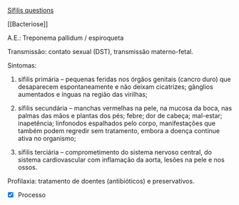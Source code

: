 [Sífilis questions](S%C3%ADfilis%20questions.md)

[[Bacteriose]]

A.E.: Treponema pallidum / espiroqueta

Transmissão: contato sexual (DST), transmissão materno-fetal.

Sintomas: 

1) sífilis primária – pequenas feridas nos órgãos genitais (cancro duro) que desaparecem espontaneamente e não deixam cicatrizes; gânglios aumentados e ínguas na região das virilhas;

2) sífilis secundária – manchas vermelhas na pele, na mucosa da boca, nas palmas das mãos e plantas dos pés; febre; dor de cabeça; mal-estar; inapetência; linfonodos espalhados pelo corpo, manifestações que também podem regredir sem tratamento, embora a doença continue ativa no organismo;

3) sífilis terciária – comprometimento do sistema nervoso central, do sistema cardiovascular com inflamação da aorta, lesões na pele e nos ossos.

Profilaxia: tratamento de doentes (antibióticos) e preservativos.

- [x] Processo 
